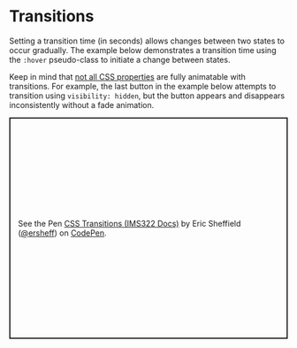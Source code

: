 # Transitions

Setting a transition time (in seconds) allows changes between two states to occur gradually. The example below demonstrates a transition time using the `:hover` pseudo-class to initiate a change between states.

Keep in mind that [not all CSS properties](https://vallek.github.io/animatable-css/#anim) are fully animatable with transitions. For example, the last button in the example below attempts to transition using `visibility: hidden`, but the button appears and disappears inconsistently without a fade animation.

<p class="codepen" data-height="400" data-default-tab="css,result" data-slug-hash="qBgevZq" data-editable="true" data-user="ersheff" style="height: 400px; box-sizing: border-box; display: flex; align-items: center; justify-content: center; border: 2px solid; margin: 1em 0; padding: 1em;">
  <span>See the Pen <a href="https://codepen.io/ersheff/pen/qBgevZq">
  CSS Transitions (IMS322 Docs)</a> by Eric Sheffield (<a href="https://codepen.io/ersheff">@ersheff</a>)
  on <a href="https://codepen.io">CodePen</a>.</span>
</p>
<script async src="https://cpwebassets.codepen.io/assets/embed/ei.js"></script>
